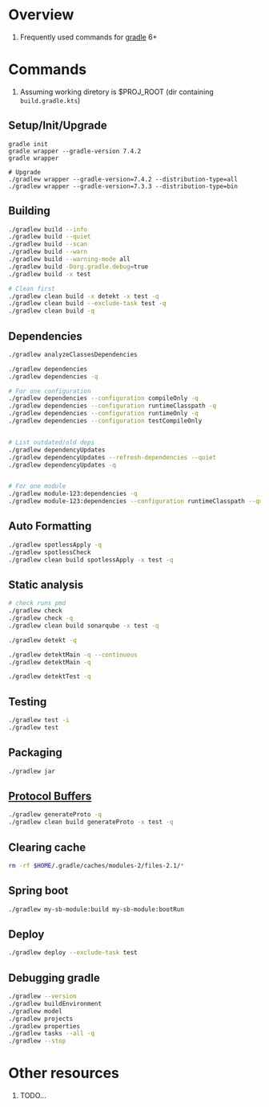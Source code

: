 # Overview
1. Frequently used commands for [gradle](https://gradle.org/) 6+


# Commands
1. Assuming working diretory is $PROJ_ROOT (dir containing `build.gradle.kts`)


## Setup/Init/Upgrade
```
gradle init
gradle wrapper --gradle-version 7.4.2
gradle wrapper

# Upgrade
./gradlew wrapper --gradle-version=7.4.2 --distribution-type=all
./gradlew wrapper --gradle-version=7.3.3 --distribution-type=bin
```


## Building
```sh
./gradlew build --info
./gradlew build --quiet
./gradlew build --scan
./gradlew build --warn
./gradlew build --warning-mode all
./gradlew build -Dorg.gradle.debug=true
./gradlew build -x test

# Clean first
./gradlew clean build -x detekt -x test -q
./gradlew clean build --exclude-task test -q
./gradlew clean build -q
```


## Dependencies
```sh
./gradlew analyzeClassesDependencies

./gradlew dependencies
./gradlew dependencies -q

# For one configuration
./gradlew dependencies --configuration compileOnly -q
./gradlew dependencies --configuration runtimeClasspath -q
./gradlew dependencies --configuration runtimeOnly -q
./gradlew dependencies --configuration testCompileOnly


# List outdated/old deps
./gradlew dependencyUpdates
./gradlew dependencyUpdates --refresh-dependencies --quiet
./gradlew dependencyUpdates -q


# For one module
./gradlew module-123:dependencies -q
./gradlew module-123:dependencies --configuration runtimeClasspath --quiet
```


## Auto Formatting
```sh
./gradlew spotlessApply -q
./gradlew spotlessCheck
./gradlew clean build spotlessApply -x test -q
```


## Static analysis
```sh
# check runs pmd
./gradlew check
./gradlew check -q
./gradlew clean build sonarqube -x test -q

./gradlew detekt -q

./gradlew detektMain -q --continuous
./gradlew detektMain -q

./gradlew detektTest -q
```


## Testing
```sh
./gradlew test -i
./gradlew test
```


## Packaging
```sh
./gradlew jar
```


## [Protocol Buffers](https://developers.google.com/protocol-buffers)
```sh
./gradlew generateProto -q
./gradlew clean build generateProto -x test -q
```


## Clearing cache
```sh
rm -rf $HOME/.gradle/caches/modules-2/files-2.1/*
```


## Spring boot
```sh
./gradlew my-sb-module:build my-sb-module:bootRun
```


## Deploy
```sh
./gradlew deploy --exclude-task test
```


## Debugging gradle
```sh
./gradlew --version
./gradlew buildEnvironment
./gradlew model
./gradlew projects
./gradlew properties
./gradlew tasks --all -q
./gradlew --stop
```


# Other resources
1. TODO...
